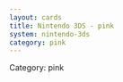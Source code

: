 ```yaml
---
layout: cards
title: Nintendo 3DS - pink
system: nintendo-3ds
category: pink
---
```

<div class="alert alert-secondary mb-4"><span class="i18n innerHTML-category">Category: </span><span class="i18n innerHTML-cat-pink">pink</span></div>
